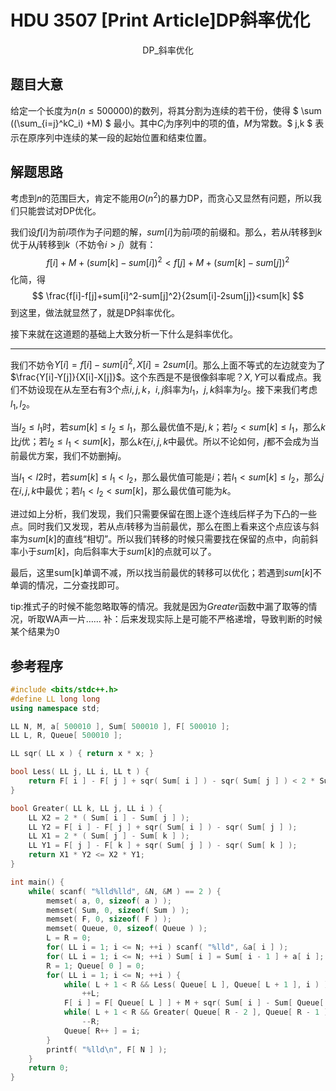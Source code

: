 # HDU 3507 [Print Article]DP斜率优化

<center>DP_斜率优化</center>

## 题目大意

给定一个长度为$n(n \leqslant 500000)$的数列，将其分割为连续的若干份，使得 $ \sum ((\sum_{i=j}^kC_i) +M) $ 最小。其中$C_i$为序列中的项的值，$M$为常数。$ j,k $ 表示在原序列中连续的某一段的起始位置和结束位置。

## 解题思路

考虑到$n$的范围巨大，肯定不能用$O(n^2)$的暴力DP，而贪心又显然有问题，所以我们只能尝试对DP优化。

我们设$f[i]$为前$i$项作为子问题的解，$sum[i]$为前$i$项的前缀和。那么，若从$i$转移到$k$优于从$j$转移到$k$（不妨令$i > j$）就有：
$$
f[i]+M+(sum[k]-sum[i])^2 < f[j]+M+(sum[k]-sum[j])^2
$$
化简，得
$$
\frac{f[i]-f[j]+sum[i]^2-sum[j]^2}{2sum[i]-2sum[j]}<sum[k]
$$
到这里，做法就显然了，就是DP斜率优化。

接下来就在这道题的基础上大致分析一下什么是斜率优化。

------

我们不妨令$Y[i]=f[i]-sum[i]^2,X[i]=2sum[i]$。那么上面不等式的左边就变为了$\frac{Y[i]-Y[j]}{X[i]-X[j]}$。这个东西是不是很像斜率呢？$X,Y$可以看成点。我们不妨设现在从左至右有$3$个点$i,j,k$，$i,j$斜率为$l_1$，$j,k$斜率为$l_2$。接下来我们考虑$l_1,l_2$。

当$l_2 \leqslant l_1$时，若$sum[k] \leqslant l_2 \leqslant l_1$，那么最优值不是$j,k$；若$l_2 < sum[k] \leqslant l_1$，那么$k$比$j$优；若$l_2 \leqslant l_1 < sum[k]$，那么$k$在$i,j,k$中最优。所以不论如何，$j$都不会成为当前最优方案，我们不妨删掉$j$。

当$l_1 < l2$时，若$sum[k] \leqslant l_1 < l_2$，那么最优值可能是$i$；若$l_1 < sum[k] \leqslant l_2$，那么$j$在$i,j,k$中最优；若$l_1 < l_2 < sum[k]$，那么最优值可能为$k$。

进过如上分析，我们发现，我们只需要保留在图上逐个连线后样子为下凸的一些点。同时我们又发现，若从点$i$转移为当前最优，那么在图上看来这个点应该与斜率为$sum[k]$的直线“相切”。所以我们转移的时候只需要找在保留的点中，向前斜率小于$sum[k]$，向后斜率大于$sum[k]$的点就可以了。

最后，这里sum[k]单调不减，所以找当前最优的转移可以优化；若遇到$sum[k]$不单调的情况，二分查找即可。

tip:推式子的时候不能忽略取等的情况。我就是因为$Greater$函数中漏了取等的情况，听取WA声一片……
补：后来发现实际上是可能不严格递增，导致判断的时候某个结果为$0$



## 参考程序



```C++
#include <bits/stdc++.h>
#define LL long long
using namespace std;

LL N, M, a[ 500010 ], Sum[ 500010 ], F[ 500010 ];
LL L, R, Queue[ 500010 ];

LL sqr( LL x ) { return x * x; }

bool Less( LL j, LL i, LL t ) {
    return F[ i ] - F[ j ] + sqr( Sum[ i ] ) - sqr( Sum[ j ] ) < 2 * Sum[ t ] * ( Sum[ i ] - Sum[ j ] );
}

bool Greater( LL k, LL j, LL i ) {
    LL X2 = 2 * ( Sum[ i ] - Sum[ j ] );
    LL Y2 = F[ i ] - F[ j ] + sqr( Sum[ i ] ) - sqr( Sum[ j ] );
    LL X1 = 2 * ( Sum[ j ] - Sum[ k ] );
    LL Y1 = F[ j ] - F[ k ] + sqr( Sum[ j ] ) - sqr( Sum[ k ] );
    return X1 * Y2 <= X2 * Y1;
}

int main() {
    while( scanf( "%lld%lld", &N, &M ) == 2 ) {
        memset( a, 0, sizeof( a ) );
        memset( Sum, 0, sizeof( Sum ) );
        memset( F, 0, sizeof( F ) );
        memset( Queue, 0, sizeof( Queue ) );
        L = R = 0;
    	for( LL i = 1; i <= N; ++i ) scanf( "%lld", &a[ i ] );
    	for( LL i = 1; i <= N; ++i ) Sum[ i ] = Sum[ i - 1 ] + a[ i ];
    	R = 1; Queue[ 0 ] = 0;
        for( LL i = 1; i <= N; ++i ) {
            while( L + 1 < R && Less( Queue[ L ], Queue[ L + 1 ], i ) )
                ++L;
            F[ i ] = F[ Queue[ L ] ] + M + sqr( Sum[ i ] - Sum[ Queue[ L ] ] );
            while( L + 1 < R && Greater( Queue[ R - 2 ], Queue[ R - 1 ], i ) )
                --R;
            Queue[ R++ ] = i;
        }
        printf( "%lld\n", F[ N ] );
    }
    return 0;
}
```